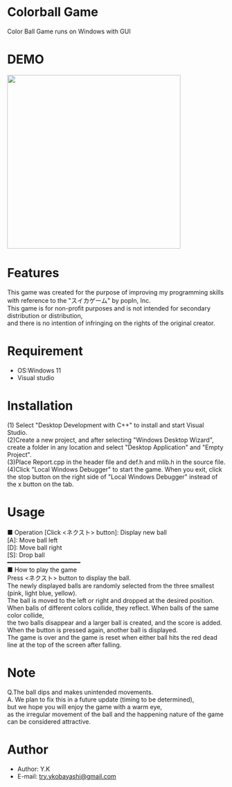 # Colorball Game

Color Ball Game runs on Windows with GUI

# DEMO

<img src="img/Colorballgame.gif" width="400">  

# Features

This game was created for the purpose of improving my programming skills with reference to the "スイカゲーム" by popIn, Inc.  
This game is for non-profit purposes and is not intended for secondary distribution or distribution,  
and there is no intention of infringing on the rights of the original creator.

# Requirement



* OS:Windows 11
* Visual studio

# Installation

(1) Select "Desktop Development with C++" to install and start Visual Studio.  
(2)Create a new project, and after selecting "Windows Desktop Wizard", create a folder in any location and select "Desktop Application" and "Empty Project".  
(3)Place Report.cpp in the header file and def.h and mlib.h in the source file.  
(4)Click "Local Windows Debugger" to start the game. When you exit, click the stop button on the right side of "Local Windows Debugger" instead of the x button on the tab.  

# Usage

■ Operation 
[Click <ネクスト> button]: Display new ball  
[A]: Move ball left  
[D]: Move ball right  
[S]: Drop ball  
━━━━━━━━━━━━━━━━━━━━  
■ How to play the game  
Press <ネクスト> button to display the ball.  
The newly displayed balls are randomly selected from the three smallest (pink, light blue, yellow).  
The ball is moved to the left or right and dropped at the desired position.  
When balls of different colors collide, they reflect. When balls of the same color collide,  
the two balls disappear and a larger ball is created, and the score is added.  
When the <next> button is pressed again, another ball is displayed.  
The game is over and the game is reset when either ball hits the red dead line at the top of the screen after falling.

# Note
Q.The ball dips and makes unintended movements.  
A. We plan to fix this in a future update (timing to be determined),  
but we hope you will enjoy the game with a warm eye,  
as the irregular movement of the ball and the happening nature of the game can be considered attractive.


# Author

* Author: Y.K
* E-mail: try.ykobayashi@gmail.com

